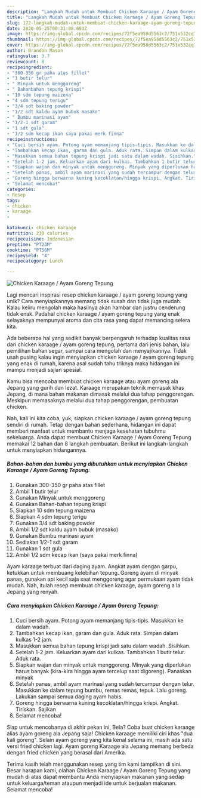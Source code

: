 ```yaml
---
description: "Langkah Mudah untuk Membuat Chicken Karaage / Ayam Goreng Tepung yang Sempurna"
title: "Langkah Mudah untuk Membuat Chicken Karaage / Ayam Goreng Tepung yang Sempurna"
slug: 172-langkah-mudah-untuk-membuat-chicken-karaage-ayam-goreng-tepung-yang-sempurna
date: 2020-05-25T00:31:08.693Z
image: https://img-global.cpcdn.com/recipes/72f5ea958d5563c2/751x532cq70/chicken-karaage-ayam-goreng-tepung-foto-resep-utama.jpg
thumbnail: https://img-global.cpcdn.com/recipes/72f5ea958d5563c2/751x532cq70/chicken-karaage-ayam-goreng-tepung-foto-resep-utama.jpg
cover: https://img-global.cpcdn.com/recipes/72f5ea958d5563c2/751x532cq70/chicken-karaage-ayam-goreng-tepung-foto-resep-utama.jpg
author: Brandon Mason
ratingvalue: 3.7
reviewcount: 8
recipeingredient:
- "300-350 gr paha atas fillet"
- "1 butir telur"
- " Minyak untuk menggoreng"
- " Bahanbahan tepung krispi"
- "10 sdm tepung maizena"
- "4 sdm tepung terigu"
- "3/4 sdt baking powder"
- "1/2 sdt kaldu ayam bubuk masako"
- " Bumbu marinasi ayam"
- "1/2-1 sdt garam"
- "1 sdt gula"
- "1/2 sdm kecap ikan saya pakai merk finna"
recipeinstructions:
- "Cuci bersih ayam. Potong ayam memanjang tipis-tipis. Masukkan ke dalam wadah."
- "Tambahkan kecap ikan, garam dan gula. Aduk rata. Simpan dalam kulkas 1-2 jam."
- "Masukkan semua bahan tepung krispi jadi satu dalam wadah. Sisihkan."
- "Setelah 1-2 jam. Keluarkan ayam dari kulkas. Tambahkan 1 butir telur. Aduk rata."
- "Siapkan wajan dan minyak untuk menggoreng. Minyak yang diperlukan harus banyak (kira-kira hingga ayam tercelup saat digoreng). Panaskan minyak"
- "Setelah panas, ambil ayam marinasi yang sudah tercampur dengan telur. Masukkan ke dalam tepung bumbu, remas remas, tepuk. Lalu goreng. Lakukan sampai semua daging ayam habis."
- "Goreng hingga berwarna kuning kecoklatan/hingga krispi. Angkat. Tiriskan. Sajikan"
- "Selamat mencoba!"
categories:
- Resep
tags:
- chicken
- karaage
- 

katakunci: chicken karaage  
nutrition: 230 calories
recipecuisine: Indonesian
preptime: "PT23M"
cooktime: "PT56M"
recipeyield: "4"
recipecategory: Lunch

---
```



![Chicken Karaage / Ayam Goreng Tepung](https://img-global.cpcdn.com/recipes/72f5ea958d5563c2/751x532cq70/chicken-karaage-ayam-goreng-tepung-foto-resep-utama.jpg)

Lagi mencari inspirasi resep chicken karaage / ayam goreng tepung yang unik? Cara menyiapkannya memang tidak susah dan tidak juga mudah. Kalau keliru mengolah maka hasilnya akan hambar dan justru cenderung tidak enak. Padahal chicken karaage / ayam goreng tepung yang enak selayaknya mempunyai aroma dan cita rasa yang dapat memancing selera kita.

Ada beberapa hal yang sedikit banyak berpengaruh terhadap kualitas rasa dari chicken karaage / ayam goreng tepung, pertama dari jenis bahan, lalu pemilihan bahan segar, sampai cara mengolah dan menyajikannya. Tidak usah pusing kalau ingin menyiapkan chicken karaage / ayam goreng tepung yang enak di rumah, karena asal sudah tahu triknya maka hidangan ini mampu menjadi sajian spesial.

Kamu bisa mencoba membuat chicken karaage atau ayam goreng ala Jepang yang gurih dan lezat. Karaage merupakan teknik memasak khas Jepang, di mana bahan makanan dimasak melalui dua tahap penggorengan. Meskipun memasaknya melalui dua tahap penggorengan, pembuatan chicken.


Nah, kali ini kita coba, yuk, siapkan chicken karaage / ayam goreng tepung sendiri di rumah. Tetap dengan bahan sederhana, hidangan ini dapat memberi manfaat untuk membantu menjaga kesehatan tubuhmu sekeluarga. Anda dapat membuat Chicken Karaage / Ayam Goreng Tepung memakai 12 bahan dan 8 langkah pembuatan. Berikut ini langkah-langkah untuk menyiapkan hidangannya.

<!--inarticleads1-->

##### Bahan-bahan dan bumbu yang dibutuhkan untuk menyiapkan Chicken Karaage / Ayam Goreng Tepung:

1. Gunakan 300-350 gr paha atas fillet
1. Ambil 1 butir telur
1. Gunakan  Minyak untuk menggoreng
1. Gunakan  Bahan-bahan tepung krispi
1. Siapkan 10 sdm tepung maizena
1. Siapkan 4 sdm tepung terigu
1. Gunakan 3/4 sdt baking powder
1. Ambil 1/2 sdt kaldu ayam bubuk (masako)
1. Gunakan  Bumbu marinasi ayam
1. Sediakan 1/2-1 sdt garam
1. Gunakan 1 sdt gula
1. Ambil 1/2 sdm kecap ikan (saya pakai merk finna)


Ayam karaage terbuat dari daging ayam. Angkat ayam dengan garpu, ketukkan untuk membuang kelebihan tepung. Goreng ayam di minyak panas, gunakan api kecil saja saat menggoreng agar permukaan ayam tidak mudah. Nah, itulah resep membuat chicken karaage, ayam goreng a la Jepang yang renyah. 

<!--inarticleads2-->

##### Cara menyiapkan Chicken Karaage / Ayam Goreng Tepung:

1. Cuci bersih ayam. Potong ayam memanjang tipis-tipis. Masukkan ke dalam wadah.
1. Tambahkan kecap ikan, garam dan gula. Aduk rata. Simpan dalam kulkas 1-2 jam.
1. Masukkan semua bahan tepung krispi jadi satu dalam wadah. Sisihkan.
1. Setelah 1-2 jam. Keluarkan ayam dari kulkas. Tambahkan 1 butir telur. Aduk rata.
1. Siapkan wajan dan minyak untuk menggoreng. Minyak yang diperlukan harus banyak (kira-kira hingga ayam tercelup saat digoreng). Panaskan minyak
1. Setelah panas, ambil ayam marinasi yang sudah tercampur dengan telur. Masukkan ke dalam tepung bumbu, remas remas, tepuk. Lalu goreng. Lakukan sampai semua daging ayam habis.
1. Goreng hingga berwarna kuning kecoklatan/hingga krispi. Angkat. Tiriskan. Sajikan
1. Selamat mencoba!


Siap untuk mencobanya di akhir pekan ini, Bela? Coba buat chicken karaage alias ayam goreng ala Jepang saja! Chicken karaage memiliki ciri khas &#34;dua kali goreng&#34;. Selain ayam goreng yang kita kenal selama ini, masih ada satu versi fried chicken lagi. Ayam goreng Karaage ala Jepang memang berbeda dengan fried chicken yang berasal dari Amerika. 

Terima kasih telah menggunakan resep yang tim kami tampilkan di sini. Besar harapan kami, olahan Chicken Karaage / Ayam Goreng Tepung yang mudah di atas dapat membantu Anda menyiapkan makanan yang sedap untuk keluarga/teman ataupun menjadi ide untuk berjualan makanan. Selamat mencoba!
